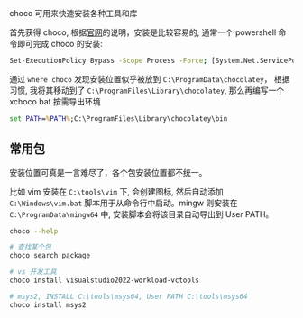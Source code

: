 
choco 可用来快速安装各种工具和库

首先获得 choco, 根据[官网](https://chocolatey.org/install)的说明，安装是比较容易的, 通常一个 powershell 命令即可完成 choco 的安装:

```sh
Set-ExecutionPolicy Bypass -Scope Process -Force; [System.Net.ServicePointManager]::SecurityProtocol = [System.Net.ServicePointManager]::SecurityProtocol -bor 3072; iex ((New-Object System.Net.WebClient).DownloadString('https://community.chocolatey.org/install.ps1'))
```

通过 `where choco` 发现安装位置似乎被放到 `C:\ProgramData\chocolatey`， 根据习惯, 我将其移动到了 `C:\ProgramFiles\Library\chocolatey`, 那么再编写一个 xchoco.bat 按需导出环境

```bat
set PATH=%PATH%;C:\ProgramFiles\Library\chocolatey\bin
```

## 常用包

安装位置可真是一言难尽了，各个包安装位置都不统一。

比如 vim 安装在 `C:\tools\vim` 下, 会创建图标, 然后自动添加 `C:\Windows\vim.bat` 脚本用于从命令行中启动。mingw 则安装在 `C:\ProgramData\mingw64` 中, 安装脚本会将该目录自动导出到 User PATH。


```sh
choco --help

# 查找某个包
choco search package

# vs 开发工具
choco install visualstudio2022-workload-vctools

# msys2, INSTALL C:\tools\msys64, User PATH C:\tools\msys64
choco install msys2
```

